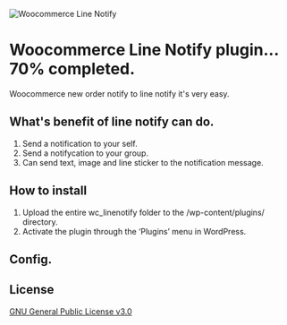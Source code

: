 ![Woocommerce Line Notify](https://github.com/iamapinan/wc_linenotify/raw/master/src/image/wc_line.png)
# Woocommerce Line Notify plugin... 70% completed.
Woocommerce new order notify to line notify it's very easy.

## What's benefit of line notify can do.
1. Send a notification to your self.
2. Send a notifycation to your group.
3. Can send text, image and line sticker to the notification message.

## How to install
1. Upload the entire wc_linenotify folder to the /wp-content/plugins/ directory.
2. Activate the plugin through the ‘Plugins’ menu in WordPress.

## Config.

## License
[GNU General Public License v3.0](https://github.com/iamapinan/wc_linenotify/blob/master/LICENSE)
